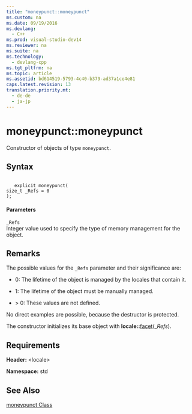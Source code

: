 ```yaml
---
title: "moneypunct::moneypunct"
ms.custom: na
ms.date: 09/19/2016
ms.devlang: 
  - C++
ms.prod: visual-studio-dev14
ms.reviewer: na
ms.suite: na
ms.technology: 
  - devlang-cpp
ms.tgt_pltfrm: na
ms.topic: article
ms.assetid: bd614519-5793-4c40-b379-ad37a1ce4e81
caps.latest.revision: 13
translation.priority.mt: 
  - de-de
  - ja-jp
---
```

# moneypunct::moneypunct
Constructor of objects of type `moneypunct`.  
  
## Syntax  
  
```  
  
   explicit moneypunct(  
size_t _Refs = 0  
);  
```  
  
#### Parameters  
 `_Refs`  
 Integer value used to specify the type of memory management for the object.  
  
## Remarks  
 The possible values for the `_Refs` parameter and their significance are:  
  
-   0: The lifetime of the object is managed by the locales that contain it.  
  
-   1: The lifetime of the object must be manually managed.  
  
-   \> 0: These values are not defined.  
  
 No direct examples are possible, because the destructor is protected.  
  
 The constructor initializes its base object with **locale::**[facet](../vs140/facet-Class.md)(_*Refs*).  
  
## Requirements  
 **Header:** <locale\>  
  
 **Namespace:** std  
  
## See Also  
 [moneypunct Class](../vs140/moneypunct-Class.md)